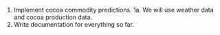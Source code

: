 1. Implement cocoa commodity predictions.
1a. We will use weather data and cocoa production data.
2. Write documentation for everything so far.